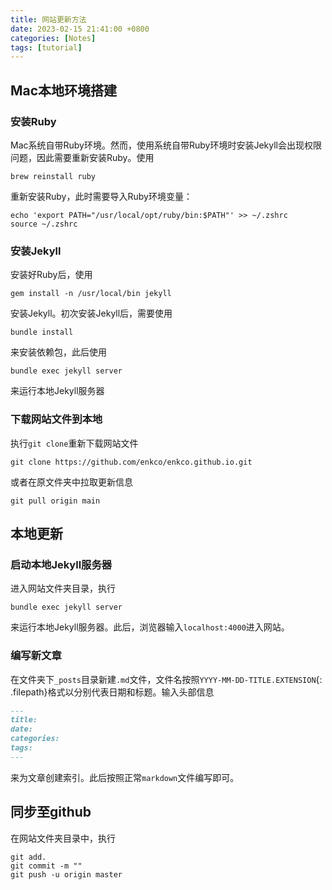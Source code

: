 ```yaml
---
title: 网站更新方法
date: 2023-02-15 21:41:00 +0800
categories: [Notes]
tags: [tutorial]
---
```


## Mac本地环境搭建

### 安装Ruby

Mac系统自带Ruby环境。然而，使用系统自带Ruby环境时安装Jekyll会出现权限问题，因此需要重新安装Ruby。使用
```shell
brew reinstall ruby
```
重新安装Ruby，此时需要导入Ruby环境变量：
```shell
echo 'export PATH="/usr/local/opt/ruby/bin:$PATH"' >> ~/.zshrc
source ~/.zshrc
```

### 安装Jekyll

安装好Ruby后，使用
```shell
gem install -n /usr/local/bin jekyll
```
安装Jekyll。初次安装Jekyll后，需要使用
```shell
bundle install
```
来安装依赖包，此后使用
```shell
bundle exec jekyll server
```
来运行本地Jekyll服务器

### 下载网站文件到本地

执行`git clone`重新下载网站文件
```shell
git clone https://github.com/enkco/enkco.github.io.git
```
或者在原文件夹中拉取更新信息
```shell
git pull origin main
```

## 本地更新

### 启动本地Jekyll服务器

进入网站文件夹目录，执行
```shell
bundle exec jekyll server
```
来运行本地Jekyll服务器。此后，浏览器输入`localhost:4000`进入网站。

### 编写新文章

在文件夹下`_posts`目录新建`.md`文件，文件名按照`YYYY-MM-DD-TITLE.EXTENSION`{: .filepath}格式以分别代表日期和标题。输入头部信息
```markdown
---
title: 
date: 
categories: 
tags: 
---
```
来为文章创建索引。此后按照正常`markdown`文件编写即可。

## 同步至github

在网站文件夹目录中，执行
```shell
git add.
git commit -m ""
git push -u origin master
```
